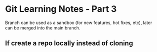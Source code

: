 # Git Learning Notes - Part 3

Branch can be used as a sandbox (for new features, hot fixes, etc), later can be merged into the main branch. 

## If create a repo locally instead of cloning 



